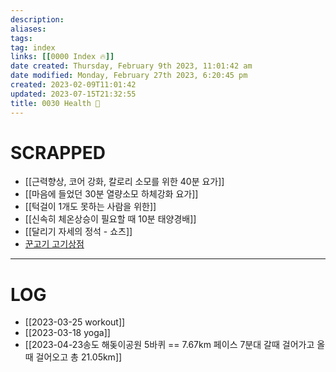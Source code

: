```yaml
---
description:
aliases: 
tags: 
tag: index
links: [[0000 Index 🔥]]
date created: Thursday, February 9th 2023, 11:01:42 am
date modified: Monday, February 27th 2023, 6:20:45 pm
created: 2023-02-09T11:01:42
updated: 2023-07-15T21:32:55
title: 0030 Health 💪
---
```


# SCRAPPED

- [[근력향상, 코어 강화, 칼로리 소모를 위한 40분 요가]]
- [[마음에 들었던 30분 열량소모 하체강화 요가]]
- [[턱걸이 1개도 못하는 사람을 위한]]
- [[신속히 체온상승이 필요할 때 10분 태양경배]]
- [[달리기 자세의 정석 - 쇼츠]]
- [꾼고기 고기상점](http://kkungogi.com/)


---

# LOG

- [[2023-03-25 workout]]
- [[2023-03-18 yoga]]
- [[2023-04-23송도 해돚이공원 5바퀴 == 7.67km 페이스 7분대 갈때 걸어가고 올때 걸어오고 총 21.05km]]
